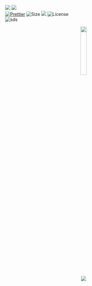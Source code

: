 ![](http://ForTheBadge.com/images/badges/made-with-python.svg)
![](https://forthebadge.com/images/badges/built-by-developers.svg)</br>
[![Prettier](https://img.shields.io/badge/Code%20Style-Prettier-red.svg)](https://github.com/prettier/prettier)
![Size](https://img.shields.io/github/repo-size/Iamtripathisatyam/QR_Code?color=red&label=Repo%20Size%20)
![](https://img.shields.io/tokei/lines/github/Iamtripathisatyam/QR_Code?color=red&label=Lines%20of%20Code)
![License](https://img.shields.io/badge/License-MIT-red.svg)</br>
![sds](https://profile-counter.glitch.me/{QR_Code}/count.svg)

<p align="center">
<a href="https://github.com/Iamtripathisatyam/QR_Code/blob/main/qr_code.py"><img width="20%"src="https://user-images.githubusercontent.com/69134468/127759279-73a6680f-0b2f-4616-8884-4e1e622202ce.png" /></a>
</p>

### <h3 align="center"><a href="https://github.com/Iamtripathisatyam/QR_Code/blob/main/qr_code.py"><img src="https://img.shields.io/badge/-QR Code Generator-black?logo=python&logoColor=yellow&style=flat-square"></a><h3/>
